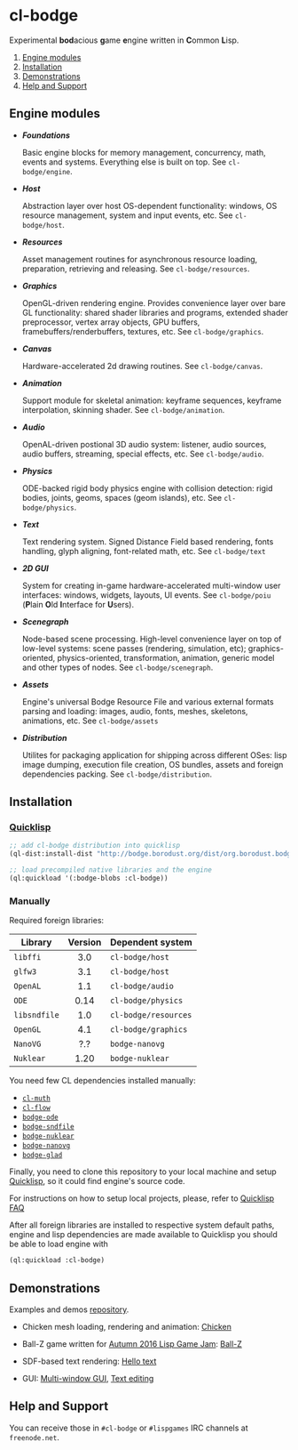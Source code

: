 # cl-bodge
Experimental **bod**acious **g**ame **e**ngine written in **C**ommon **L**isp.

1. [Engine modules](#engine-modules)
1. [Installation](#installation)
1. [Demonstrations](#demonstrations)
1. [Help and Support](#help-and-support)


## Engine modules

* ***Foundations***

  Basic engine blocks for memory management, concurrency, math, events and systems. Everything
  else is built on top. See `cl-bodge/engine`.

* ***Host***

  Abstraction layer over host OS-dependent functionality: windows, OS resource
  management, system and input events, etc. See `cl-bodge/host`.

* ***Resources***

  Asset management routines for asynchronous resource loading, preparation, retrieving and
  releasing. See `cl-bodge/resources`.

* ***Graphics***

  OpenGL-driven rendering engine. Provides convenience layer over bare GL functionality: shared
  shader libraries and programs, extended shader preprocessor, vertex array objects, GPU
  buffers, framebuffers/renderbuffers, textures, etc. See `cl-bodge/graphics`.

* ***Canvas***

  Hardware-accelerated 2d drawing routines. See `cl-bodge/canvas`.

* ***Animation***

  Support module for skeletal animation: keyframe sequences, keyframe interpolation, skinning
  shader. See `cl-bodge/animation`.

* ***Audio***

  OpenAL-driven postional 3D audio system: listener, audio sources, audio buffers, streaming,
  special effects, etc. See `cl-bodge/audio`.

* ***Physics***

  ODE-backed rigid body physics engine with collision detection: rigid bodies, joints, geoms,
  spaces (geom islands), etc. See `cl-bodge/physics`.

* ***Text***

  Text rendering system. Signed Distance Field based rendering, fonts handling, glyph aligning,
  font-related math, etc. See `cl-bodge/text`

* ***2D GUI***

  System for creating in-game hardware-accelerated multi-window user interfaces: windows,
  widgets, layouts, UI events.  See `cl-bodge/poiu` (**P**lain **O**ld **I**nterface for
  **U**sers).

* ***Scenegraph***

  Node-based scene processing. High-level convenience layer on top of low-level systems: scene
  passes (rendering, simulation, etc); graphics-oriented, physics-oriented, transformation,
  animation, generic model and other types of nodes. See `cl-bodge/scenegraph`.

* ***Assets***

  Engine's universal Bodge Resource File and various external formats parsing and loading: images,
  audio, fonts, meshes, skeletons, animations, etc. See `cl-bodge/assets`

* ***Distribution***

  Utilites for packaging application for shipping across different OSes: lisp image dumping,
  execution file creation, OS bundles, assets and foreign dependencies packing. See
  `cl-bodge/distribution`.


## Installation

### [Quicklisp](http://quicklisp.org)
```lisp
;; add cl-bodge distribution into quicklisp
(ql-dist:install-dist "http://bodge.borodust.org/dist/org.borodust.bodge.txt")

;; load precompiled native libraries and the engine
(ql:quickload '(:bodge-blobs :cl-bodge))
```

### Manually

Required foreign libraries:

| Library      | Version | Dependent system
|--------------|:-------:|-------------------------
| `libffi`     | 3.0     | `cl-bodge/host`
| `glfw3`      | 3.1     | `cl-bodge/host`
| `OpenAL`     | 1.1     | `cl-bodge/audio`
| `ODE`        | 0.14    | `cl-bodge/physics`
| `libsndfile` | 1.0     | `cl-bodge/resources`
| `OpenGL`     | 4.1     | `cl-bodge/graphics`
| `NanoVG`     | ?.?     | `bodge-nanovg`
| `Nuklear`    | 1.20    | `bodge-nuklear`


You need few CL dependencies installed manually:
* [`cl-muth`](https://github.com/borodust/cl-muth)
* [`cl-flow`](https://github.com/borodust/cl-flow)
* [`bodge-ode`](https://github.com/borodust/bodge-ode)
* [`bodge-sndfile`](https://github.com/borodust/bodge-sndfile)
* [`bodge-nuklear`](https://github.com/borodust/bodge-nuklear)
* [`bodge-nanovg`](https://github.com/borodust/bodge-nanovg)
* [`bodge-glad`](https://github.com/borodust/bodge-glad)

Finally, you need to clone this repository to your local machine and setup
[Quicklisp](https://www.quicklisp.org/), so it could find engine's source code.

For instructions on how to setup local projects, please, refer to [Quicklisp
FAQ](https://www.quicklisp.org/beta/faq.html#local-project)


After all foreign libraries are installed to respective system default paths, engine and lisp
dependencies are made available to Quicklisp you should be able to load engine with

```lisp
(ql:quickload :cl-bodge)
```

## Demonstrations

Examples and demos [repository](https://github.com/borodust/bodge-showcase).

* Chicken mesh loading, rendering and animation:
  [Chicken](https://www.youtube.com/watch?v=ypZP4SNQOv8)

* Ball-Z game written for
  [Autumn 2016 Lisp Game Jam](https://itch.io/jam/autumn-2016-lisp-game-jam/rate/99353):
  [Ball-Z](https://www.youtube.com/watch?v=noVtO2H9hSY)

* SDF-based text rendering: [Hello text](https://www.youtube.com/watch?v=8q_ssF4eEQQ)
* GUI: [Multi-window GUI](https://www.youtube.com/watch?v=eLFMUCvjEXg),
  [Text editing](https://www.youtube.com/watch?v=T5nCKKGj1J0)

## Help and Support
You can receive those in `#cl-bodge` or `#lispgames` IRC channels at `freenode.net`.
